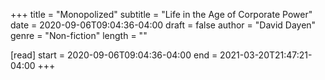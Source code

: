 +++
title = "Monopolized"
subtitle = "Life in the Age of Corporate Power"
date = 2020-09-06T09:04:36-04:00
draft = false
author = "David Dayen"
genre = "Non-fiction"
length = ""

[read]
  start = 2020-09-06T09:04:36-04:00
  end = 2021-03-20T21:47:21-04:00
+++
